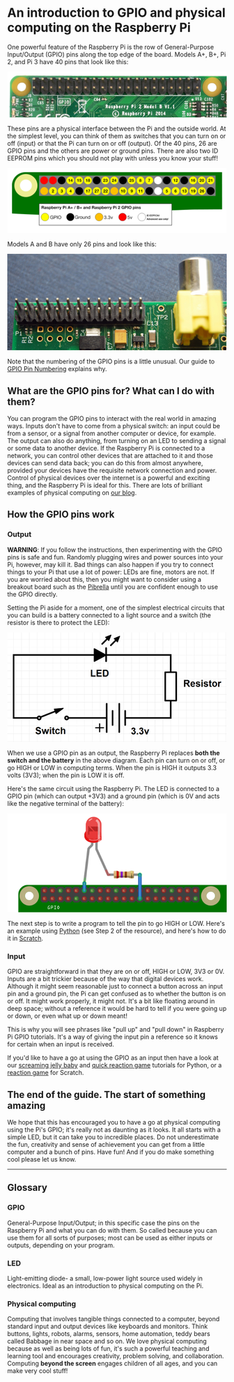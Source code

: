 # An introduction to GPIO and physical computing on the Raspberry Pi

One powerful feature of the Raspberry Pi is the row of General-Purpose Input/Output (GPIO) pins along the top edge of the board. Models A+, B+, Pi 2, and Pi 3 have 40 pins that look like this:

![GPIO pins](images/gpio-pins-pi2.jpg)

These pins are a physical interface between the Pi and the outside world. At the simplest level, you can think of them as switches that you can turn on or off (input) or that the Pi can turn on or off (output). Of the 40 pins, 26 are GPIO pins and the others are power or ground pins. There are also two ID EEPROM pins which you should not play with unless you know your stuff!

![GPIO layout](images/gpio-numbers-pi2.png)

Models A and B have only 26 pins and look like this:

![](images/gpio-pins.jpg)

Note that the numbering of the GPIO pins is a little unusual. Our guide to [GPIO Pin Numbering](sensing-the-weather/guides/GPIO/pin-numbering.md) explains why.

## What are the GPIO pins for? What can I do with them?

You can program the GPIO pins to interact with the real world in amazing ways. Inputs don't have to come from a physical switch: an input could be from a sensor, or a signal from another computer or device, for example. The output can also do anything, from turning on an LED to sending a signal or some data to another device. If the Raspberry Pi is connected to a network, you can control other devices that are attached to it and those devices can send data back; you can do this from almost anywhere, provided your devices have the requisite network connection and power. Control of physical devices over the internet is a powerful and exciting thing, and the Raspberry Pi is ideal for this. There are lots of brilliant examples of physical computing on [our blog](http://www.raspberrypi.org/blog/).

## How the GPIO pins work

### Output

**WARNING**: If you follow the instructions, then experimenting with the GPIO pins is safe and fun. Randomly plugging wires and power sources into your Pi, however, may kill it. Bad things can also happen if you try to connect things to your Pi that use a lot of power: LEDs are fine, motors are not. If you are worried about this, then you might want to consider using a breakout board such as the [Pibrella](http://pibrella.com/) until you are confident enough to use the GPIO directly.

Setting the Pi aside for a moment, one of the simplest electrical circuits that you can build is a battery connected to a light source and a switch (the resistor is there to protect the LED):

![Simple circuit](images/simple-circuit.png)

When we use a GPIO pin as an output, the Raspberry Pi replaces **both the switch and the battery** in the above diagram. Each pin can turn on or off, or go HIGH or LOW in computing terms. When the pin is HIGH it outputs 3.3 volts (3V3); when the pin is LOW it is off.

Here's the same circuit using the Raspberry Pi. The LED is connected to a GPIO pin (which can output +3V3) and a ground pin (which is 0V and acts like the negative terminal of the battery):

![GPIO wth LED](images/gpio-led-pi2.png)

The next step is to write a program to tell the pin to go HIGH or LOW. Here's an example using [Python](http://www.raspberrypi.org/learning/quick-reaction-game/) (see Step 2 of the resource), and here's how to do it in [Scratch](http://www.raspberrypi.org/learning/robot-antenna/).

### Input

GPIO are straightforward in that they are on or off, HIGH or LOW, 3V3 or 0V. Inputs are a bit trickier because of the way that digital devices work. Although it might seem reasonable just to connect a button across an input pin and a ground pin, the Pi can get confused as to whether the button is on or off. It might work properly, it might not. It's a bit like floating around in deep space; without a reference it would be hard to tell if you were going up or down, or even what up or down meant!

This is why you will see phrases like "pull up" and "pull down" in Raspberry Pi GPIO tutorials. It's a way of giving the input pin a reference so it knows for certain when an input is received.

If you'd like to have a go at using the GPIO as an input then have a look at our [screaming jelly baby](http://www.raspberrypi.org/learning/screaming-jellybaby/) and [quick reaction game](http://www.raspberrypi.org/learning/quick-reaction-game/) tutorials for Python, or a [reaction game](http://www.raspberrypi.org/learning/reaction-game/) for Scratch.

## The end of the guide. The start of something amazing

We hope that this has encouraged you to have a go at physical computing using the Pi's GPIO; it's really not as daunting as it looks. It all starts with a simple LED, but it can take you to incredible places. Do not underestimate the fun, creativity and sense of achievement you can get from a little computer and a bunch of pins. Have fun! And if you do make something cool please let us know. 

---

## Glossary

### GPIO

General-Purpose Input/Output; in this specific case the pins on the Raspberry Pi and what you can do with them. So called because you can use them for all sorts of purposes; most can be used as either inputs or outputs, depending on your program.

### LED

Light-emitting diode- a small, low-power light source used widely in electronics. Ideal as an introduction to physical computing on the Pi.

### Physical computing

Computing that involves tangible things connected to a computer, beyond standard input and output devices like keyboards and monitors. Think buttons, lights, robots, alarms, sensors, home automation, teddy bears called Babbage in near space and so on. We love physical computing because as well as being lots of fun, it's such a powerful teaching and learning tool and encourages creativity, problem solving, and collaboration. Computing **beyond the screen** engages children of all ages, and you can make very cool stuff!

